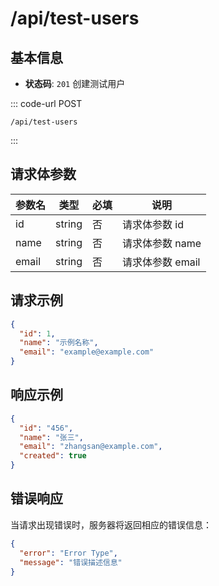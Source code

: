 # /api/test-users

## 基本信息

- **状态码**: `201`
创建测试用户

::: code-url POST
```
/api/test-users
```
:::

## 请求体参数

| 参数名   | 类型     | 必填 | 说明          |
| ----- | ------ | -- | ----------- |
| id    | string | 否  | 请求体参数 id    |
| name  | string | 否  | 请求体参数 name  |
| email | string | 否  | 请求体参数 email |

## 请求示例

```json
{
  "id": 1,
  "name": "示例名称",
  "email": "example@example.com"
}
```

## 响应示例

```json
{
  "id": "456",
  "name": "张三",
  "email": "zhangsan@example.com",
  "created": true
}
```

## 错误响应

当请求出现错误时，服务器将返回相应的错误信息：

```json
{
  "error": "Error Type",
  "message": "错误描述信息"
}
```
